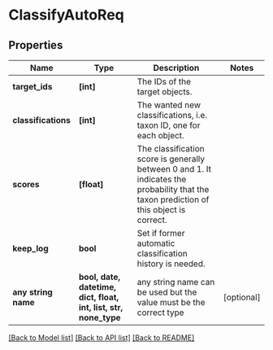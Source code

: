 # ClassifyAutoReq


## Properties
Name | Type | Description | Notes
------------ | ------------- | ------------- | -------------
**target_ids** | **[int]** | The IDs of the target objects. | 
**classifications** | **[int]** | The wanted new classifications, i.e. taxon ID, one for each object. | 
**scores** | **[float]** | The classification score is generally between 0 and 1. It indicates the probability that the taxon prediction of this object is correct. | 
**keep_log** | **bool** | Set if former automatic classification history is needed. | 
**any string name** | **bool, date, datetime, dict, float, int, list, str, none_type** | any string name can be used but the value must be the correct type | [optional]

[[Back to Model list]](../README.md#documentation-for-models) [[Back to API list]](../README.md#documentation-for-api-endpoints) [[Back to README]](../README.md)



